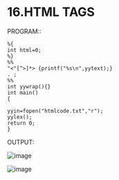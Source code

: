 # 16.HTML TAGS

PROGRAM::

    %{  
    int html=0;
    %}
    %%
    "<"[^>]*> {printf("%s\n",yytext);}
    . ;
    %%  
    int yywrap(){}
    int main()
    {  
    
    yyin=fopen("htmlcode.txt","r");
    yylex();
    return 0;
    }

OUTPUT:

![image](https://github.com/user-attachments/assets/05896375-f8bb-4b82-aadf-2fb404f06a86)

![image](https://github.com/user-attachments/assets/4127dea5-de46-4721-85e8-647771117311)
